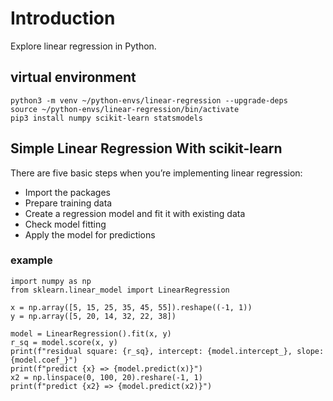 # Introduction

Explore linear regression in Python.

## virtual environment

    python3 -m venv ~/python-envs/linear-regression --upgrade-deps
    source ~/python-envs/linear-regression/bin/activate
    pip3 install numpy scikit-learn statsmodels

## Simple Linear Regression With scikit-learn

There are five basic steps when you’re implementing linear regression:

- Import the packages
- Prepare training data
- Create a regression model and fit it with existing data
- Check model fitting
- Apply the model for predictions

### example

    import numpy as np
    from sklearn.linear_model import LinearRegression

    x = np.array([5, 15, 25, 35, 45, 55]).reshape((-1, 1))
    y = np.array([5, 20, 14, 32, 22, 38])

    model = LinearRegression().fit(x, y)
    r_sq = model.score(x, y)
    print(f"residual square: {r_sq}, intercept: {model.intercept_}, slope: {model.coef_}")
    print(f"predict {x} => {model.predict(x)}")
    x2 = np.linspace(0, 100, 20).reshare(-1, 1)
    print(f"predict {x2} => {model.predict(x2)}")

